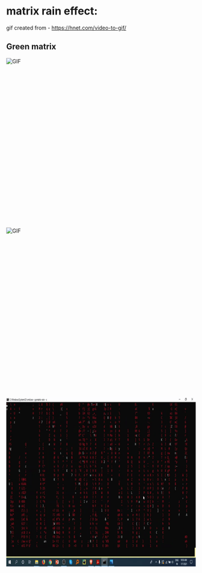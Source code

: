 # matrix rain effect:
gif created from - https://hnet.com/video-to-gif/

## Green matrix
 <img align="right" alt="GIF" src="https://github.com/HotuRam/cmatrix/blob/main/gifs/matrix.gif?raw=true" width="910" height="450" />
<img align="right" alt="GIF" src="https://github.com/HotuRam/cmatrix/blob/main/gifs/mixed-%20matrix.gif?raw=true" width="910" height="450" />
 <img align="right" alt="GIF" src="https://github.com/HotuRam/cmatrix/blob/main/gifs/red%20matrix.gif?raw=true" width="910" height="450" />

